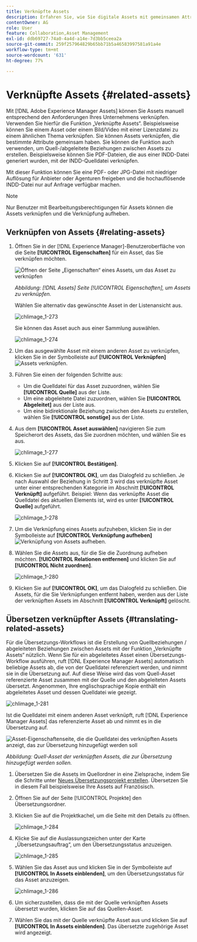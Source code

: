 ```yaml
---
title: Verknüpfte Assets
description: Erfahren Sie, wie Sie digitale Assets mit gemeinsamen Attributen verknüpfen. Erstellen Sie außerdem von der Quelle abgeleitete Beziehungen zwischen digitalen Assets.
contentOwner: AG
role: User
feature: Collaboration,Asset Management
exl-id: ddb69727-74a0-4a4d-a14e-7d3bb5ceea2a
source-git-commit: 259f257964829b65bb71b5a46583997581a91a4e
workflow-type: tm+mt
source-wordcount: '631'
ht-degree: 77%

---
```


# Verknüpfte Assets {#related-assets}

Mit [!DNL Adobe Experience Manager Assets] können Sie Assets manuell entsprechend den Anforderungen Ihres Unternehmens verknüpfen. Verwenden Sie hierfür die Funktion „Verknüpfte Assets“. Beispielsweise können Sie einem Asset oder einem Bild/Video mit einer Lizenzdatei zu einem ähnlichen Thema verknüpfen. Sie können Assets verknüpfen, die bestimmte Attribute gemeinsam haben. Sie können die Funktion auch verwenden, um Quell-/abgeleitete Beziehungen zwischen Assets zu erstellen. Beispielsweise können Sie PDF-Dateien, die aus einer INDD-Datei generiert wurden, mit der INDD-Quelldatei verknüpfen.

Mit dieser Funktion können Sie eine PDF- oder JPG-Datei mit niedriger Auflösung für Anbieter oder Agenturen freigeben und die hochauflösende INDD-Datei nur auf Anfrage verfügbar machen.

>[!NOTE]
>
>Nur Benutzer mit Bearbeitungsberechtigungen für Assets können die Assets verknüpfen und die Verknüpfung aufheben.

## Verknüpfen von Assets {#relating-assets}

1. Öffnen Sie in der [!DNL Experience Manager]-Benutzeroberfläche von die Seite **[!UICONTROL Eigenschaften]** für ein Asset, das Sie verknüpfen möchten.

   ![Öffnen der Seite „Eigenschaften“ eines Assets, um das Asset zu verknüpfen](assets/asset-properties-relate-assets.png)

   *Abbildung: [!DNL Assets] Seite [!UICONTROL Eigenschaften], um Assets zu verknüpfen.*

   Wählen Sie alternativ das gewünschte Asset in der Listenansicht aus.

   ![chlimage_1-273](assets/chlimage_1-273.png)

   Sie können das Asset auch aus einer Sammlung auswählen.

   ![chlimage_1-274](assets/chlimage_1-274.png)

1. Um das ausgewählte Asset mit einem anderen Asset zu verknüpfen, klicken Sie in der Symbolleiste auf **[!UICONTROL Verknüpfen]** ![Assets verknüpfen](assets/do-not-localize/link-relate.png).
1. Führen Sie einen der folgenden Schritte aus:

   * Um die Quelldatei für das Asset zuzuordnen, wählen Sie **[!UICONTROL Quelle]** aus der Liste.
   * Um eine abgeleitete Datei zuzuordnen, wählen Sie **[!UICONTROL Abgeleitet]** aus der Liste aus.
   * Um eine bidirektionale Beziehung zwischen den Assets zu erstellen, wählen Sie **[!UICONTROL sonstige]** aus der Liste.

1. Aus dem **[!UICONTROL Asset auswählen]** navigieren Sie zum Speicherort des Assets, das Sie zuordnen möchten, und wählen Sie es aus.

   ![chlimage_1-277](assets/chlimage_1-277.png)

1. Klicken Sie auf **[!UICONTROL Bestätigen]**.
1. Klicken Sie auf **[!UICONTROL OK]**, um das Dialogfeld zu schließen. Je nach Auswahl der Beziehung in Schritt 3 wird das verknüpfte Asset unter einer entsprechenden Kategorie im Abschnitt **[!UICONTROL Verknüpft]** aufgeführt. Beispiel: Wenn das verknüpfte Asset die Quelldatei des aktuellen Elements ist, wird es unter **[!UICONTROL Quelle]** aufgeführt.

   ![chlimage_1-278](assets/chlimage_1-278.png)

1. Um die Verknüpfung eines Assets aufzuheben, klicken Sie in der Symbolleiste auf **[!UICONTROL Verknüpfung aufheben]** ![Verknüpfung von Assets aufheben](assets/do-not-localize/link-unrelate-icon.png).

1. Wählen Sie die Assets aus, für die Sie die Zuordnung aufheben möchten. **[!UICONTROL Relationen entfernen]** und klicken Sie auf **[!UICONTROL Nicht zuordnen]**.

   ![chlimage_1-280](assets/chlimage_1-280.png)

1. Klicken Sie auf **[!UICONTROL OK]**, um das Dialogfeld zu schließen. Die Assets, für die Sie Verknüpfungen entfernt haben, werden aus der Liste der verknüpften Assets im Abschnitt **[!UICONTROL Verknüpft]** gelöscht.

## Übersetzen verknüpfter Assets {#translating-related-assets}

Für die Übersetzungs-Workflows ist die Erstellung von Quellbeziehungen / abgeleiteten Beziehungen zwischen Assets mit der Funktion „Verknüpfte Assets“ nützlich. Wenn Sie für ein abgeleitetes Asset einen Übersetzungs-Workflow ausführen, ruft [!DNL Experience Manager Assets] automatisch beliebige Assets ab, die von der Quelldatei referenziert werden, und nimmt sie in die Übersetzung auf. Auf diese Weise wird das vom Quell-Asset referenzierte Asset zusammen mit der Quelle und den abgeleiteten Assets übersetzt. Angenommen, Ihre englischsprachige Kopie enthält ein abgeleitetes Asset und dessen Quelldatei wie gezeigt.

![chlimage_1-281](assets/chlimage_1-281.png)

Ist die Quelldatei mit einem anderen Asset verknüpft, ruft [!DNL Experience Manager Assets] das referenzierte Asset ab und nimmt es in die Übersetzung auf.

![Asset-Eigenschaftenseite, die die Quelldatei des verknüpften Assets anzeigt, das zur Übersetzung hinzugefügt werden soll](assets/asset-properties-source-asset.png)

*Abbildung: Quell-Asset der verknüpften Assets, die zur Übersetzung hinzugefügt werden sollen.*

1. Übersetzen Sie die Assets im Quellordner in eine Zielsprache, indem Sie die Schritte unter [Neues Übersetzungsprojekt erstellen](translation-projects.md#create-a-new-translation-project). Übersetzen Sie in diesem Fall beispielsweise Ihre Assets auf Französisch.

1. Öffnen Sie auf der Seite [!UICONTROL Projekte] den Übersetzungsordner.

1. Klicken Sie auf die Projektkachel, um die Seite mit den Details zu öffnen.

   ![chlimage_1-284](assets/chlimage_1-284.png)

1. Klicke Sie auf die Auslassungszeichen unter der Karte „Übersetzungsauftrag“, um den Übersetzungsstatus anzuzeigen.

   ![chlimage_1-285](assets/chlimage_1-285.png)

1. Wählen Sie das Asset aus und klicken Sie in der Symbolleiste auf **[!UICONTROL In Assets einblenden]**, um den Übersetzungsstatus für das Asset anzuzeigen.

   ![chlimage_1-286](assets/chlimage_1-286.png)

1. Um sicherzustellen, dass die mit der Quelle verknüpften Assets übersetzt wurden, klicken Sie auf das Quellen-Asset.

1. Wählen Sie das mit der Quelle verknüpfte Asset aus und klicken Sie auf **[!UICONTROL In Assets einblenden]**. Das übersetzte zugehörige Asset wird angezeigt.
